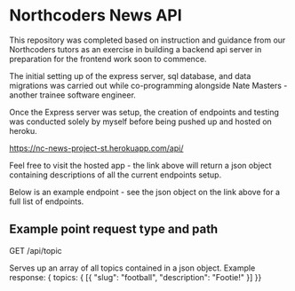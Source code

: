 # Northcoders News API

This repository was completed based on instruction and guidance from our Northcoders tutors as an exercise in building a backend api server in preparation for the frontend work soon to commence.

The initial setting up of the express server, sql database, and data migrations was carried out while co-programming alongside Nate Masters - another trainee software engineer.

Once the Express server was setup, the creation of endpoints and testing was conducted solely by myself before being pushed up and hosted on heroku.

https://nc-news-project-st.herokuapp.com/api/

Feel free to visit the hosted app - the link above will return a json object containing descriptions of all the current endpoints setup.

Below is an example endpoint - see the json object on the link above for a full list of endpoints.

## Example point request type and path

GET /api/topic

Serves up an array of all topics contained in a json object.
Example response:
{ topics: {
[{
"slug": "football",
"description": "Footie!"
}]
}}
